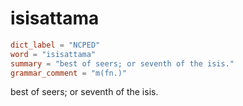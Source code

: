 # isisattama

``` toml
dict_label = "NCPED"
word = "isisattama"
summary = "best of seers; or seventh of the isis."
grammar_comment = "m(fn.)"
```

best of seers; or seventh of the isis.

